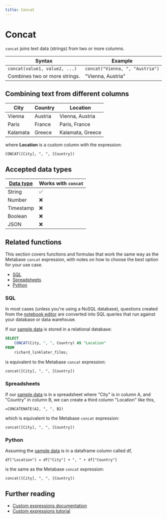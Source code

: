 ```yaml
---
title: Concat
---
```


# Concat

`concat` joins text data (strings) from two or more columns.

| Syntax                        | Example                                  |
|-------------------------------|------------------------------------------|
| `concat(value1, value2, ...)` | `concat("Vienna, ", "Austria")`|
| Combines two or more strings. | "Vienna, Austria"              |

## Combining text from different columns

| City     | Country | Location         |
|----------|---------|------------------|
| Vienna   | Austria | Vienna, Austria  |
| Paris    | France  | Paris, France    |
| Kalamata | Greece  | Kalamata, Greece |

where **Location** is a custom column with the expression:

```
CONCAT([City], ", ", [Country])
```

## Accepted data types

| [Data type](https://www.metabase.com/learn/grow-your-data-skills/data-fundamentals/data-types-overview#examples-of-data-types) | Works with `concat`  |
| ----------------------- | -------------------- |
| String                  | ✅                   |
| Number                  | ❌                   |
| Timestamp               | ❌                   |
| Boolean                 | ❌                   |
| JSON                    | ❌                   |

## Related functions

This section covers functions and formulas that work the same way as the Metabase `concat` expression, with notes on how to choose the best option for your use case.

- [SQL](#sql)
- [Spreadsheets](#spreadsheets)
- [Python](#python)

### SQL

In most cases (unless you're using a NoSQL database), questions created from the [notebook editor](https://www.metabase.com/glossary/notebook_editor) are converted into SQL queries that run against your database or data warehouse.

If our [sample data](#combining-text-from-different-columns) is stored in a relational database:

```sql
SELECT
    CONCAT(City, ", ", Country) AS "Location"
FROM
    richard_linklater_films;
```

is equivalent to the Metabase `concat` expression:

```
concat([City], ", ", [Country])
```

### Spreadsheets

If our [sample data](#combining-text-from-different-columns) is in a spreadsheet where "City" is in column A, and "Country" in column B, we can create a third column "Location" like this,

```
=CONCATENATE(A2, ", ", B2)
```

which is equivalent to the Metabase `concat` expression:

```
concat([City], ", ", [Country])
```

### Python

Assuming the [sample data](#combining-text-from-different-columns) is in a dataframe column called df,

```
df["Location"] = df["City"] + ", " + df["Country"]
```

is the same as the Metabase `concat` expression:

```
concat([City], ", ", [Country])
```

## Further reading

- [Custom expressions documentation](../expressions.md)
- [Custom expressions tutorial](https://www.metabase.com/learn/questions/custom-expressions)
